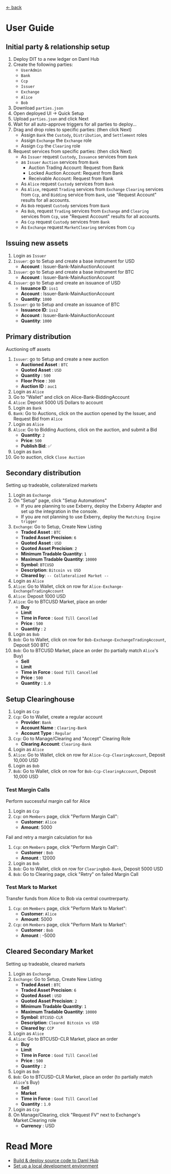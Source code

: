 [← back](../README.md)

# User Guide

## Initial party & relationship setup

1. Deploy DIT to a new ledger on Daml Hub
2. Create the following parties:
   - `UserAdmin`
   - `Bank`
   - `Ccp`
   - `Issuer`
   - `Exchange`
   - `Alice`
   - `Bob`
3. Download `parties.json`
4. Open deployed UI → Quick Setup
5. Upload `parties.json` and click Next
6. Wait for all auto-approve triggers for all parties to deploy...
7. Drag and drop roles to specific parties: (then click Next)
    - Assign `Bank` the `Custody`, `Distribution`, and `Settlement` roles
    - Assign `Exchange` the `Exchange` role
    - Assign `Ccp` the `Clearing` role
8. Request services from specific parties: (then click Next)
    - As `Issuer` request `Custody`, `Issuance` services from `Bank`
    - as `Issuer` `Auction` services from `Bank`
        - Auction Trading Account: Request from Bank
        - Locked Auction Account: Request from Bank
        - Receivable Account: Request from Bank
    - As `Alice` request `Custody` services from `Bank`
    - As `Alice`, request `Trading` services from `Exchange` `Clearing` services from `Ccp`, and `Bidding` service from `Bank`, use "Request Account" results for all accounts.
    - As `Bob` request `Custody` services from `Bank`
    - As `Bob`, request `Trading` services from `Exchange` and `Clearing` services from `Ccp`, use "Request Account" results for all accounts.
    - As `Ccp` request `Custody` services from `Bank`
    - As `Exchange` request `MarketClearing` services from `Ccp`

## Issuing new assets

1. Login as `Issuer`
2. `Issuer`: go to Setup and create a base instrument for USD
    - **Account** : Issuer-Bank-MainAuctionAccount
3. `Issuer`: go to Setup and create a base instrument for BTC
    - **Account** : Issuer-Bank-MainAuctionAccount
4. `Issuer`: go to Setup and create an issuance of USD
    - **Issuance ID**: `iss1`
    - **Account** : Issuer-Bank-MainAuctionAccount
    - **Quantity**: `1000`
5. `Issuer`: go to Setup and create an issuance of BTC
    - **Issuance ID**: `iss2`
    - **Account** : Issuer-Bank-MainAuctionAccount
    - **Quantity**: `1000`

## Primary distribution

Auctioning off assets

1. `Issuer`: go to Setup and create a new auction
    - **Auctioned Asset** : `BTC`
    - **Quoted Asset** : `USD`
    - **Quantity** : `500`
    - **Floor Price** : `300`
    - **Auction ID** : `auc1`
2. Login as `Alice`
3. Go to "Wallet" and click on Alice-Bank-BiddingAccount
4. `Alice`: Deposit 5000 US Dollars to account
5. Login as `Bank`
6. `Bank`: Go to Auctions, click on the auction opened by the Issuer, and Request Bid from `Alice`
7. Login as `Alice`
8. `Alice`: Go to Bidding Auctions, click on the auction, and submit a Bid
    - **Quantity**: `2`
    - **Price**: `500`
    - **Publish Bid**: ✅
9. Login as `Bank`
10. Go to auction, click `Close Auction`

## Secondary distribution

Setting up tradeable, collateralized markets

1. Login as `Exchange`
2. On "Setup" page, click "Setup Automations"
    - If you are planning to use Exberry, deploy the Exberry Adapter and set up the integration in the console.
    - If you are not planning to use Exberry, deploy the `Matching Engine trigger`
3. `Exchange`: Go to Setup, Create New Listing
    - **Traded Asset** : `BTC`
    - **Traded Asset Precision**: `6`
    - **Quoted Asset** : `USD`
    - **Quoted Asset Precision**: `2`
    - **Minimum Tradable Quantity**: `1`
    - **Maximum Tradable Quantity**: `10000`
    - **Symbol**: `BTCUSD`
    - **Description**: `Bitcoin vs USD`
    - **Cleared by**: `-- Collateralized Market --`
4. Login as `Alice`
5. `Alice`: Go to Wallet, click on row for `Alice-Exchange-ExchangeTradingAccount`
6. `Alice`: Deposit 1000 USD
7. `Alice`: Go to BTCUSD Market, place an order
    - **Buy**
    - **Limit**
    - **Time in Force** : `Good Till Cancelled`
    - **Price** : `500`
    - **Quantity** : `2`
8. Login as `Bob`
9. `Bob`: Go to Wallet, click on row for `Bob-Exchange-ExchangeTradingAccount`, Deposit 500 BTC
10. `Bob`: Go to BTCUSD Market, place an order (to partially match `Alice`'s Buy)
    - **Sell**
    - **Limit**
    - **Time in Force** : `Good Till Cancelled`
    - **Price** : `500`
    - **Quantity** : `1.0`

## Setup Clearinghouse
1. Login as `Ccp`
2. `Ccp`: Go to Wallet, create a regular account
    - **Provider**: `Bank`
    - **Account Name** : `Clearing-Bank`
    - **Account Type** : `Regular`
3. `Ccp`: Go to Manage/Clearing and "Accept" Clearing Role
    - **Clearing Account**: `Clearing-Bank`
4. Login as `Alice`
5. `Alice`: Go to Wallet, click on row for `Alice-Ccp-ClearingAccount`, Deposit 10,000 USD
6. Login as `Bob`
7. `Bob`: Go to Wallet, click on row for `Bob-Ccp-ClearingAccount`, Deposit 10,000 USD

### Test Margin Calls
Perform successful margin call for Alice

1. Login as `Ccp`
2. `Ccp`: on `Members` page, click "Perform Margin Call":
    - **Customer**: `Alice`
    - **Amount**: 5000

Fail and retry a margin calculation for `Bob`

1. `Ccp`: on `Members` page, click "Perform Margin Call":
    - **Customer** : `Bob`
    - **Amount** : 12000
2. Login as `Bob`
3. `Bob`: Go to Wallet, click on row for `ClearingBob-Bank`, Deposit 5000 USD
4. `Bob`: Go to Clearing page, click "Retry" on failed Margin Call


### Test Mark to Market
Transfer funds from Alice to Bob via central countrerparty.

1. `Ccp`: on `Members` page, click "Perform Mark to Market":
    - **Customer**: `Alice`
    - **Amount**: 5000
2. `Ccp`: on `Members` page, click "Perform Mark to Market":
    - **Customer** : `Bob`
    - **Amount** : -5000

## Cleared Secondary Market
Setting up tradeable, cleared markets

1. Login as `Exchange`
2. `Exchange`: Go to Setup, Create New Listing
    - **Traded Asset** : `BTC`
    - **Traded Asset Precision**: `6`
    - **Quoted Asset** : `USD`
    - **Quoted Asset Precision**: `2`
    - **Minimum Tradable Quantity**: `1`
    - **Maximum Tradable Quantity**: `10000`
    - **Symbol**: `BTCUSD-CLR`
    - **Description**: `Cleared Bitcoin vs USD`
    - **Cleared by**: `CCP`
3. Login as `Alice`
4. `Alice`: Go to BTCUSD-CLR Market, place an order
    - **Buy**
    - **Limit**
    - **Time in Force** : `Good Till Cancelled`
    - **Price** : `500`
    - **Quantity** : `2`
5. Login as `Bob`
6. `Bob`: Go to BTCUSD-CLR Market, place an order (to partially match `Alice`'s Buy)
    - **Sell**
    - **Market**
    - **Time in Force** : `Good Till Cancelled`
    - **Quantity** : `1.0`
7. Login as `Ccp`
8. On Manage/Clearing, click "Request FV" next to Exchange's Market.Clearing role
    - **Currency** : USD

# Read More

- [Build &amp; deploy source code to Daml Hub](./damlhub_deployment.md)
- [Set up a local development environment](./local_development.md)
